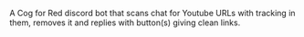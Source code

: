 A Cog for Red discord bot that scans chat for Youtube URLs with tracking in them, removes it and replies with button(s) giving clean links.
